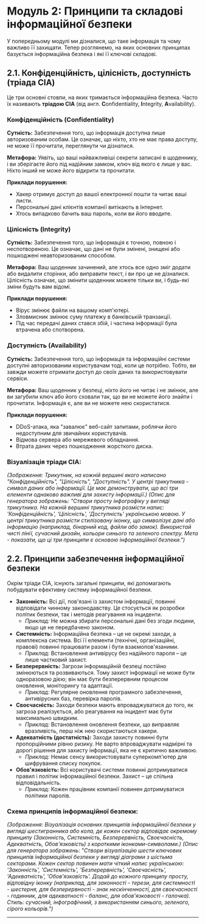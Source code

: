 # Модуль 2: Принципи та складові інформаційної безпеки

У попередньому модулі ми дізналися, що таке інформація та чому важливо її захищати. Тепер розглянемо, на яких основних принципах базується інформаційна безпека і які її ключові складові.

## 2.1. Конфіденційність, цілісність, доступність (тріада CIA)

Це три основні стовпи, на яких тримається інформаційна безпека. Часто їх називають **тріадою CIA** (від англ. **C**onfidentiality, **I**ntegrity, **A**vailability).

### Конфіденційність (Confidentiality)

**Сутність:** Забезпечення того, що інформація доступна лише авторизованим особам. Це означає, що ніхто, хто не має права доступу, не може її прочитати, переглянути чи дізнатися.

**Метафора:** Уявіть, що ваші найважливіші секрети записані в щоденнику, і ви зберігаєте його під надійним замком, ключ від якого є лише у вас. Ніхто інший не може його відкрити та прочитати.

**Приклади порушення:**
* Хакер отримує доступ до вашої електронної пошти та читає ваші листи.
* Персональні дані клієнтів компанії витікають в Інтернет.
* Хтось випадково бачить ваш пароль, коли ви його вводите.

### Цілісність (Integrity)

**Сутність:** Забезпечення того, що інформація є точною, повною і неспотвореною. Це означає, що дані не були змінені, знищені або пошкоджені неавторизованим способом.

**Метафора:** Ваш щоденник зачинений, але хтось все одно зміг додати або видалити сторінки, або виправити текст, і ви про це не дізналися. Цілісність означає, що змінити щоденник можете тільки ви, і будь-які зміни будуть вам відомі.

**Приклади порушення:**
* Вірус змінює файли на вашому комп'ютері.
* Зловмисник змінює суму платежу в банківській транзакції.
* Під час передачі даних стався збій, і частина інформації була втрачена або спотворена.

### Доступність (Availability)

**Сутність:** Забезпечення того, що інформація та інформаційні системи доступні авторизованим користувачам тоді, коли це потрібно. Тобто, ви завжди можете отримати доступ до своїх даних та використовувати сервіси.

**Метафора:** Ваш щоденник у безпеці, ніхто його не читає і не змінює, але ви загубили ключ або його сховали так, що ви не можете його знайти і прочитати. Інформація є, але ви не можете нею скористатися.

**Приклади порушення:**
* DDoS-атака, яка "завалює" веб-сайт запитами, роблячи його недоступним для звичайних користувачів.
* Відмова сервера або мережевого обладнання.
* Втрата даних через пошкодження жорсткого диска.

### Візуалізація тріади CIA:

*(Зображення: Трикутник, на кожній вершині якого написано "Конфіденційність", "Цілісність", "Доступність". У центрі трикутника - символ даних або інформації. Це має демонструвати, що всі три елементи однаково важливі для захисту інформації.)*
*(Опис для генератора зображень: "Створи просту інфографіку у вигляді трикутника. На кожній вершині трикутника розмісти напис: 'Конфіденційність', 'Цілісність', 'Доступність' українською мовою. У центрі трикутника розмісти стилізовану іконку, що символізує дані або інформацію (наприклад, бінарний код, файли або замок). Використай чисті лінії, сучасний дизайн, кольори синього та зеленого спектру. Мета - показати, що ці три принципи є основою інформаційної безпеки.")*

## 2.2. Принципи забезпечення інформаційної безпеки

Окрім тріади CIA, існують загальні принципи, які допомагають побудувати ефективну систему інформаційної безпеки.

* **Законність:** Всі дії, пов'язані із захистом інформації, повинні відповідати чинному законодавству. Це стосується як розробки політик безпеки, так і методів реагування на інциденти.
    * *Приклад:* Не можна збирати персональні дані без згоди людини, якщо це не передбачено законом.
* **Системність:** Інформаційна безпека – це не окремі заходи, а комплексна система. Всі її елементи (технічні, організаційні, правові) повинні працювати разом і бути взаємопов'язаними.
    * *Приклад:* Встановлення антивірусу без надійного пароля – це лише частковий захист.
* **Безперервність:** Загрози інформаційній безпеці постійно змінюються та розвиваються. Тому захист інформації не може бути одноразовою дією; він має бути безперервним процесом оновлення, моніторингу та адаптації.
    * *Приклад:* Регулярне оновлення програмного забезпечення, антивірусних баз, перевірка паролів.
* **Своєчасність:** Заходи безпеки мають впроваджуватися до того, як загроза реалізується, або реагування на інцидент має бути максимально швидким.
    * *Приклад:* Встановлення оновлення безпеки, що виправляє вразливість, перш ніж нею скористаються хакери.
* **Адекватність (достатність):** Заходи захисту повинні бути пропорційними рівню ризику. Не варто впроваджувати надмірні та дорогі рішення для захисту інформації, яка не є критично важливою.
    * *Приклад:* Немає сенсу використовувати суперкомп'ютер для шифрування списку покупок.
* **Обов'язковість:** Всі користувачі системи повинні дотримуватися правил і політик інформаційної безпеки. Захист – це спільна відповідальність.
    * *Приклад:* Кожен працівник компанії повинен дотримуватися політики паролів.

### Схема принципів інформаційної безпеки:

*(Зображення: Візуалізація основних принципів інформаційної безпеки у вигляді шестигранника або кола, де кожен сектор відповідає окремому принципу (Законність, Системність, Безперервність, Своєчасність, Адекватність, Обов'язковість) з короткими іконками-символами.)*
*(Опис для генератора зображень: "Створи візуалізацію шести ключових принципів інформаційної безпеки у вигляді діаграми з шістьма секторами. Кожен сектор повинен мати чіткий напис українською: 'Законність', 'Системність', 'Безперервність', 'Своєчасність', 'Адекватність', 'Обов'язковість'. Додай до кожного принципу просту, відповідну іконку (наприклад, для законності - терези, для системності - шестерня, для безперервності - знак нескінченності, для своєчасності - годинник, для адекватності - баланс, для обов'язковості - галочка). Стиль: сучасний, інфографічний, з використанням синього, зеленого, сірого кольорів.")*

---
